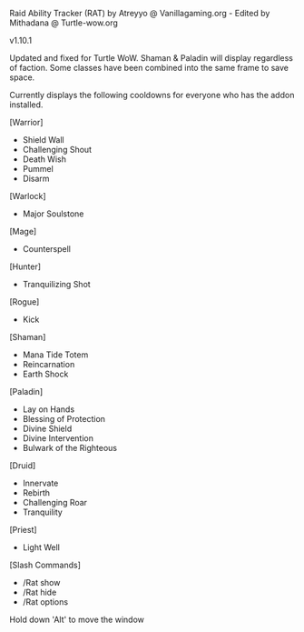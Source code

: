 Raid Ability Tracker (RAT) by Atreyyo @ Vanillagaming.org - Edited by Mithadana @ Turtle-wow.org

v1.10.1

Updated and fixed for Turtle WoW. Shaman & Paladin will display regardless of faction. Some classes have been combined into the same frame to save space.

Currently displays the following cooldowns for everyone who has the addon installed.

[Warrior]
* Shield Wall
* Challenging Shout
* Death Wish
* Pummel
* Disarm


[Warlock]
* Major Soulstone

[Mage]
* Counterspell

[Hunter]
* Tranquilizing Shot

[Rogue]
* Kick

[Shaman]
* Mana Tide Totem
* Reincarnation
* Earth Shock

[Paladin]
* Lay on Hands
* Blessing of Protection
* Divine Shield
* Divine Intervention
* Bulwark of the Righteous

[Druid]
* Innervate
* Rebirth
* Challenging Roar
* Tranquility

[Priest]
* Light Well

[Slash Commands]

* /Rat show
* /Rat hide
* /Rat options

Hold down 'Alt' to move the window
